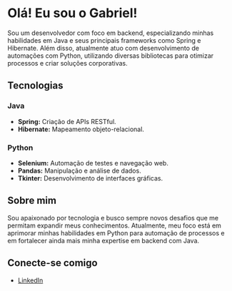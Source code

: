 # Olá! Eu sou o Gabriel!

Sou um desenvolvedor com foco em backend, especializando minhas habilidades em Java e seus principais frameworks como Spring e Hibernate. Além disso, atualmente atuo com desenvolvimento de automações com Python, utilizando diversas bibliotecas para otimizar processos e criar soluções corporativas.

## Tecnologias 

### Java 
- **Spring:** Criação de APIs RESTful.
- **Hibernate:** Mapeamento objeto-relacional.

### Python
- **Selenium:** Automação de testes e navegação web.
- **Pandas:** Manipulação e análise de dados.
- **Tkinter:** Desenvolvimento de interfaces gráficas.

## Sobre mim

Sou apaixonado por tecnologia e busco sempre novos desafios que me permitam expandir meus conhecimentos. Atualmente, meu foco está em aprimorar minhas habilidades em Python para automação de processos e em fortalecer ainda mais minha expertise em backend com Java.

## Conecte-se comigo

- [LinkedIn]([(https://www.linkedin.com/in/gabrieldecantunes/)])

